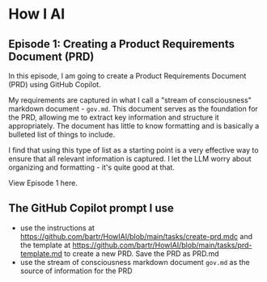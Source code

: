 # How I AI

## Episode 1: Creating a Product Requirements Document (PRD)

In this episode, I am going to create a Product Requirements Document (PRD) using GitHub Copilot.

My requirements are captured in what I call a "stream of consciousness" markdown document - `gov.md`. This document serves as the foundation for the PRD, allowing me to extract key information and structure it appropriately. The document has little to know formatting and is basically a bulleted list of things to include.

I find that using this type of list as a starting point is a very effective way to ensure that all relevant information is captured. I let the LLM worry about organizing and formatting - it's quite good at that.

View Episode 1 here.

## The GitHub Copilot prompt I use

- use the instructions at https://github.com/bartr/HowIAI/blob/main/tasks/create-prd.mdc and the template at https://github.com/bartr/HowIAI/blob/main/tasks/prd-template.md to create a new PRD. Save the PRD as PRD.md
- use the stream of consciousness markdown document `gov.md` as the source of information for the PRD
